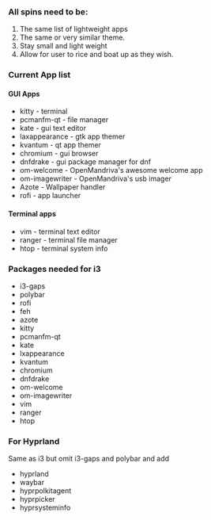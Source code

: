 ### All spins need to be:

1. The same list of lightweight apps
2. The same or very similar theme. 
3. Stay small and light weight
4. Allow for user to rice and boat up as they wish.

### Current App list

#### GUI Apps

- kitty - terminal
- pcmanfm-qt - file manager
- kate - gui text editor
- laxappearance - gtk app themer
- kvantum - qt app themer
- chromium - gui browser
- dnfdrake - gui package manager for dnf
- om-welcome - OpenMandriva's awesome welcome app
- om-imagewriter - OpenMandriva's usb imager
- Azote - Wallpaper handler
- rofi - app launcher

#### Terminal apps

- vim - terminal text editor
- ranger - terminal file manager 
- htop - terminal system info 

### Packages needed for i3

- i3-gaps
- polybar
- rofi
- feh
- azote
- kitty
- pcmanfm-qt
- kate
- lxappearance
- kvantum
- chromium
- dnfdrake
- om-welcome
- om-imagewriter
- vim
- ranger
- htop

### For Hyprland

Same as i3 but omit i3-gaps and polybar and add

- hyprland
- waybar
- hyprpolkitagent
- hyprpicker
- hyprsysteminfo
